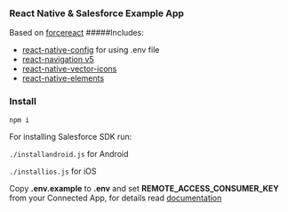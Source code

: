 ### React Native & Salesforce Example App
Based on [forcereact](https://www.npmjs.com/package/forcereact)
#####Includes:
- [react-native-config](https://www.npmjs.com/package/react-native-config) for using .env file
- [react-navigation v5](https://www.npmjs.com/package/react-navigation)
- [react-native-vector-icons](https://www.npmjs.com/package/react-native-vector-icons)
- [react-native-elements](https://www.npmjs.com/package/react-native-elements)

### Install

`npm i`

For installing Salesforce SDK run:

`./installandroid.js` for Android

`./installios.js` for iOS

Copy **.env.example** to **.env** and set **REMOTE_ACCESS_CONSUMER_KEY** from your Connected App, for details read [documentation](http://rajaraodv.github.io/salesforce-react-native-tutorial/mobile-sdk-react-native-adding-connected-app.html)
